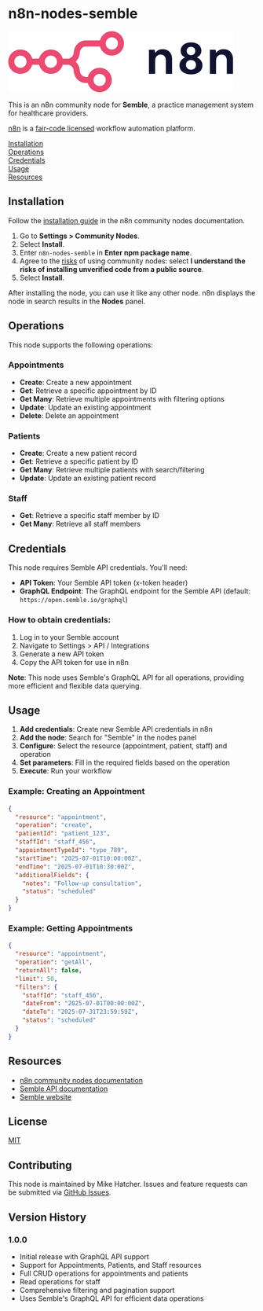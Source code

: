 # n8n-nodes-semble

![n8n.io - Workflow Automation](https://raw.githubusercontent.com/n8n-io/n8n/master/assets/n8n-logo.png)

This is an n8n community node for **Semble**, a practice management system for healthcare providers.

[n8n](https://n8n.io/) is a [fair-code licensed](https://docs.n8n.io/reference/license/) workflow automation platform.

[Installation](#installation)  
[Operations](#operations)  
[Credentials](#credentials)  
[Usage](#usage)  
[Resources](#resources)  

## Installation

Follow the [installation guide](https://docs.n8n.io/integrations/community-nodes/installation/) in the n8n community nodes documentation.

1. Go to **Settings > Community Nodes**.
2. Select **Install**.
3. Enter `n8n-nodes-semble` in **Enter npm package name**.
4. Agree to the [risks](https://docs.n8n.io/integrations/community-nodes/risks/) of using community nodes: select **I understand the risks of installing unverified code from a public source**.
5. Select **Install**.

After installing the node, you can use it like any other node. n8n displays the node in search results in the **Nodes** panel.

## Operations

This node supports the following operations:

### Appointments
- **Create**: Create a new appointment
- **Get**: Retrieve a specific appointment by ID
- **Get Many**: Retrieve multiple appointments with filtering options
- **Update**: Update an existing appointment
- **Delete**: Delete an appointment

### Patients  
- **Create**: Create a new patient record
- **Get**: Retrieve a specific patient by ID
- **Get Many**: Retrieve multiple patients with search/filtering
- **Update**: Update an existing patient record

### Staff
- **Get**: Retrieve a specific staff member by ID
- **Get Many**: Retrieve all staff members

## Credentials

This node requires Semble API credentials. You'll need:

- **API Token**: Your Semble API token (x-token header)
- **GraphQL Endpoint**: The GraphQL endpoint for the Semble API (default: `https://open.semble.io/graphql`)

### How to obtain credentials:

1. Log in to your Semble account
2. Navigate to Settings > API / Integrations
3. Generate a new API token
4. Copy the API token for use in n8n

**Note**: This node uses Semble's GraphQL API for all operations, providing more efficient and flexible data querying.

## Usage

1. **Add credentials**: Create new Semble API credentials in n8n
2. **Add the node**: Search for "Semble" in the nodes panel
3. **Configure**: Select the resource (appointment, patient, staff) and operation
4. **Set parameters**: Fill in the required fields based on the operation
5. **Execute**: Run your workflow

### Example: Creating an Appointment

```json
{
  "resource": "appointment",
  "operation": "create",
  "patientId": "patient_123",
  "staffId": "staff_456", 
  "appointmentTypeId": "type_789",
  "startTime": "2025-07-01T10:00:00Z",
  "endTime": "2025-07-01T10:30:00Z",
  "additionalFields": {
    "notes": "Follow-up consultation",
    "status": "scheduled"
  }
}
```

### Example: Getting Appointments

```json
{
  "resource": "appointment", 
  "operation": "getAll",
  "returnAll": false,
  "limit": 50,
  "filters": {
    "staffId": "staff_456",
    "dateFrom": "2025-07-01T00:00:00Z",
    "dateTo": "2025-07-31T23:59:59Z",
    "status": "scheduled"
  }
}
```

## Resources

- [n8n community nodes documentation](https://docs.n8n.io/integrations/community-nodes/)
- [Semble API documentation](https://docs.semble.io/)
- [Semble website](https://semble.io/)

## License

[MIT](https://github.com/n8n-io/n8n-nodes-starter/blob/master/LICENSE.md)

## Contributing

This node is maintained by Mike Hatcher. Issues and feature requests can be submitted via [GitHub Issues](https://github.com/mikehatcher/n8n-nodes-semble/issues).

## Version History

### 1.0.0
- Initial release with GraphQL API support
- Support for Appointments, Patients, and Staff resources
- Full CRUD operations for appointments and patients
- Read operations for staff
- Comprehensive filtering and pagination support
- Uses Semble's GraphQL API for efficient data operations
